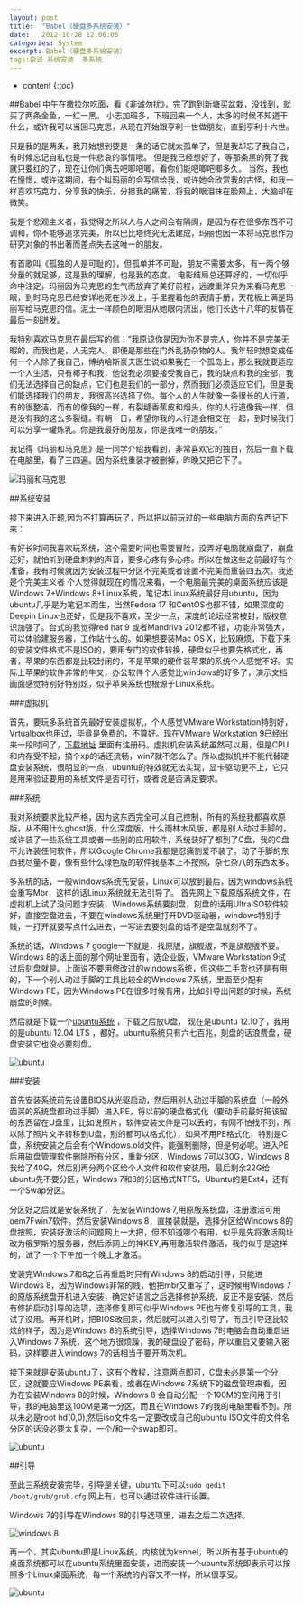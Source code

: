 ```yaml
---
layout: post
title:  "Babel（硬盘多系统安装）"
date:   2012-10-28 12:06:06
categories: System
excerpt: Babel（硬盘多系统安装）
tags:杂谈 系统安装  多系统
---
```


* content
{:toc}

##Babel
 中午在撒拉尔吃面，看《非诚勿扰》，完了跑到新塘买盆栽，没找到，就买了两条金鱼，一红一黑。
小志加班多，下班回来一个人，太多的时候不知道干什么，或许我可以当回马克思，从现在开始跟亨利一世做朋友，直到亨利十六世。

只是我的是两条，我开始想到要是一条的话它就太孤单了，但是我却忘了我自己，有时候忘记自私也是一件悲哀的事情哦。
但是我已经想好了，等那条黑的死了我就只要红的了，现在让你们俩去吧唧吧唧，看你们能吧唧吧唧多久。
当然，我也在憧憬，或许这期间，有个叫玛丽的会写信给我，或许她会欣赏我的古怪，和我一样喜欢巧克力，分享我的快乐，分担我的痛苦，将我的眼泪抹在脸颊上，大脑却在微笑。

我是个悲观主义者，我觉得之所以人与人之间会有隔阂，是因为存在很多东西不可调和，你不能够追求完美，所以巴比塔终究无法建成，玛丽也因一本将马克思作为研究对象的书出著而差点失去这唯一的朋友。

有首歌叫《孤独的人是可耻的》，但孤单并不可耻，朋友不需要太多，有一两个够分量的就足够，这是我的理解，也是我的态度。
 电影结局总还算好的，一切似乎命中注定，玛丽因为马克思的生气而放弃了美好前程，远渡重洋只为来看马克思一眼，到时马克思已经安详地死在沙发上，手里握着他的表情手册，天花板上满是玛丽写给马克思的信。泥土一样颜色的眼泪从她眼内流出，他们长达十八年的友情在最后一刻迸发。

我特别喜欢马克思在最后写的信：“我原谅你是因为你不是完人，你并不是完美无暇的，而我也是，人无完人，即便是那些在门外乱扔杂物的人。我年轻时想变成任何一个人除了我自己，博纳哈斯豪夫医生说如果我在一个孤岛上，那么我就要适应一个人生活，只有椰子和我，他说我必须要接受我自己，我的缺点和我的全部，我们无法选择自己的缺点，它们也是我们的一部分，然而我们必须适应它们，但是我们能选择我们的朋友，我很高兴选择了你。每个人的人生就像一条很长的人行道，有的很整洁，而有的像我的一样，有裂缝香蕉皮和烟头，你的人行道像我一样，但是没有我的这么多裂缝。有朝一日，希望你我的人行道会相交在一起，到时候我们可以分享一罐炼乳。你是我最好的朋友，你是我唯一的朋友。”

我记得《玛丽和马克思》是一同学介绍我看到，非常喜欢它的独白，然后一直下载在电脑里，看了三四遍。因为系统重装才被删掉，昨晚又把它下了。 

![玛丽和马克思](/css/pics/babel0.jpg "玛丽和马克思")

##系统安装

 接下来进入正题,因为不打算再玩了，所以把以前玩过的一些电脑方面的东西记下来： 

有好长时间我喜欢玩系统，这个需要时间也需要冒险，没弄好电脑就崩盘了，崩盘还好，就怕听到硬盘刺刺的声音，要多心疼有多心疼。所以在做这些之前最好有个准备，我有时候就因为安装过程中分区不完美或者设置不完美而重装四五次。我还是个完美主义者
个人觉得就现在的情况来看，一个电脑最完美的桌面系统应该是 Windows 7+Windows 8+Linux系统，笔记本Linux系统最好用ubuntu，因为ubuntu几乎是为笔记本而生，当然Fedora 17 和CentOS也都不错，如果深度的Deepin Linux也还好，但是我不喜欢，至少一点，深度的论坛经常被封，版权意识加强了。台式的我觉得red hat 9 或者Mandriva 2012都不错，功能非常强大，可以体验建服务器，工作站什么的。如果想要装Mac OS X，比较麻烦，下载下来的安装文件格式不是ISO的，要用专门的软件转换，硬盘似乎也要先格式化，再者，苹果的东西都是比较封闭的，不是苹果的硬件装苹果的系统个人感觉不好。实际上苹果的软件非常的牛叉，办公软件个人感觉比windows的好多了，演示文档画面感觉特别好特别炫，似乎苹果系统也根源于Linux系统。

###虚拟机

首先，要玩多系统首先最好安装虚拟机，个人感觉VMware Workstation特别好，Vrtualbox也用过，毕竟是免费的，不算好。现在VMware Workstation 9已经出来一段时间了，[下载地址](http://blog.itful.com/articles/2012/3989_vmware-workstation-9-0-download.html) 里面有注册码。虚拟机安装系统虽然可以用，但是CPU和内存受不起，搞个xp的话还流畅，win7就不怎么了。所以虚拟机并不能代替硬盘安装系统，很明显的一点，ubuntu的特效就无法实现，显卡驱动更不上，它只是用来验证要用的系统文件是否可行，或者说是否满足要求。

###系统

我对系统要求比较严格，因为这东西完全可以自己控制，所有的系统我都喜欢原版，从不用什么ghost版，什么深度版，什么雨林木风版，都是别人动过手脚的，或许装了一些系统工具或者一些别的应用软件，系统装好了都到了C盘，我的C盘不允许装任何软件，所以Google Chrome我都是忍痛割爱不装了。动了手脚的东西我尽量不要，像有些什么绿色版的软件我基本上不按照，杂七杂八的东西太多。

多系统的话，一般windows系统先安装，Linux可以放到最后，因为windows系统会重写Mbr，这样的话Linux系统就无法引导了。
首先网上下载原版系统文件，在虚拟机上试了没问题才安装，Windows系统要刻盘，刻盘的话用UltraISO软件较好，直接空盘进去，不要在windows系统里打开DVD驱动器，windows特别手贱，一打开就要写点什么进去，一写进去要刻盘的话不是空盘就刻不了。

系统的话，Windows 7 google一下就是，找原版，旗舰版，不是旗舰版不要。Windows 8的话上面的那个网址里面有，选企业版，VMware Workstation 9试过后刻盘就是。上面说不要用修改过的windows系统，但这些二手货也还是有用的，下一个别人动过手脚的工具比较全的Windows 7系统，里面至少配有Windows PE，因为Windows PE在很多时候有用，比如引导出问题的时候，系统崩盘的时候。

然后就是下载一个[ubuntu系统](http://www.ubuntu.com/) ，下载之后放U盘， 现在是ubuntu 12.10了，我用的是ubuntu 12.04 LTS ，都好。ubuntu系统只有六七百兆，刻盘的话浪费盘，硬盘安装它也没必要刻盘。

![ubuntu](/css/pics/babel2.jpg "ubuntu")

###安装

首先安装系统前先设置BIOS从光驱启动，然后用别人动过手脚的系统盘（一般外面买的系统盘都动过手脚）进入PE，将以前的硬盘格式化（要动手前最好把该留的东西留在U盘里，比如说照片，软件安装文件是可以丢的，有网不怕找不到，所以除了照片文字转移到U盘，别的都可以格式化），如果不用PE格式化，特别是C盘，系统安装之后会有个Windows.old文件，能强制删除，但是何必呢。进入PE后用磁盘管理软件删除所有分区，重新分区，Windows 7可以30G，Windows 8我给了40G，然后别再分两个区给个人文件和软件安装用，最后剩余22G给ubuntu先不要分区，Windows 7和8的分区格式NTFS，Ubuntu的是Ext4，还有一个Swap分区。

分区好之后就是安装系统了，先安装Windows 7,用原版系统盘，注册激活可用oem7Fwin7软件。然后安装Windows 8，直接装就是，选择分区给Windows 8的盘按照，安装好激活的问题网上一大把，但不知道哪个有用，似乎是先将激活网址改为俄罗斯的服务器，然后添网上的神KEY,再用激活软件激活，我的似乎是这样的，试了 一个下午加一个晚上才激活。

安装完Windows 7和8之后再重启时只有Windows 8的启动引导，只能进Windows 8，因为Windows非常的贱，他把mbr又重写了，这时候用Windows 7的原版系统盘开机进入安装，确定好语言之后选择修护系统，反正不是安装，然后有修护启动引导的选项，选择修复即可似乎Windows PE也有修复引导的工具，我试了没用。再开机时，把BIOS改回来，然后就可以进入引导了，而且引导还比较炫的样子，因为是Windows 8的系统引导，选择Windows 7时电脑会自动重启进入Windows 7 系统，这个地方很烦躁，我的硬盘设了密码，所以重启又要输入密码，这样要进入windows 7的话相当于要开两次机。

接下来就是安装ubuntu了，这有个[教程](http://wenku.baidu.com/view/1e07bf275901020207409ccf.html)，注意两点即可，C盘未必是第一个分区，这就要应Windows PE来看，或者在Windows 7系统下的磁盘管理来看，因为在安装Windows 8的时候，Windows 8 会自动分配一个100M的空间用于引导，我的电脑里这100M是第一分区，而且在Windows 7的我的电脑里看不到。所以未必是root hd(0,0),然后iso文件名一定要改成自己的ubuntu ISO文件的文件名分区的话没必要太复杂，一个/和一个swap即可。

![ubuntu](/css/pics/babel1.jpg "ubuntu")

##引导

至此三系统安装完毕，引导是关键，ubuntu下可以`sudo gedit /boot/grub/grub.cfg`,网上有，也可以通过软件进行设置。

Windows 7的引导在Windows 8的引导选项里，进去之后二次选择。

![windows 8](/css/pics/babel3.png "windows 8")

再一个，其实ubuntu即是Linux系统，内核就为kennel，所以所有基于ubuntu的桌面系统都可以在ubuntu系统里面安装，进而安装一个ubuntu系统即表示可以按照多个Linux桌面系统，每一个系统的内容又不一样，所以很享受。

![ubuntu](/css/pics/babel4.png "ubuntu")

